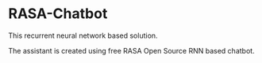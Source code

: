# RASA-Chatbot
This recurrent neural network based solution.

The  assistant is created using free RASA Open Source RNN based chatbot.
